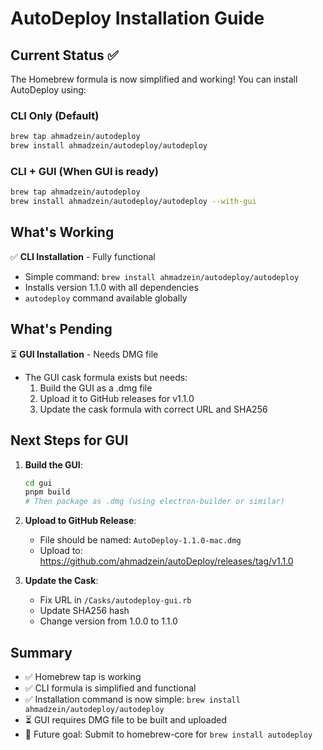 # AutoDeploy Installation Guide

## Current Status ✅

The Homebrew formula is now simplified and working! You can install AutoDeploy using:

### CLI Only (Default)
```bash
brew tap ahmadzein/autodeploy
brew install ahmadzein/autodeploy/autodeploy
```

### CLI + GUI (When GUI is ready)
```bash
brew tap ahmadzein/autodeploy
brew install ahmadzein/autodeploy/autodeploy --with-gui
```

## What's Working

✅ **CLI Installation** - Fully functional
- Simple command: `brew install ahmadzein/autodeploy/autodeploy`
- Installs version 1.1.0 with all dependencies
- `autodeploy` command available globally

## What's Pending

⏳ **GUI Installation** - Needs DMG file
- The GUI cask formula exists but needs:
  1. Build the GUI as a .dmg file
  2. Upload it to GitHub releases for v1.1.0
  3. Update the cask formula with correct URL and SHA256

## Next Steps for GUI

1. **Build the GUI**:
   ```bash
   cd gui
   pnpm build
   # Then package as .dmg (using electron-builder or similar)
   ```

2. **Upload to GitHub Release**:
   - File should be named: `AutoDeploy-1.1.0-mac.dmg`
   - Upload to: https://github.com/ahmadzein/autoDeploy/releases/tag/v1.1.0

3. **Update the Cask**:
   - Fix URL in `/Casks/autodeploy-gui.rb`
   - Update SHA256 hash
   - Change version from 1.0.0 to 1.1.0

## Summary

- ✅ Homebrew tap is working
- ✅ CLI formula is simplified and functional
- ✅ Installation command is now simple: `brew install ahmadzein/autodeploy/autodeploy`
- ⏳ GUI requires DMG file to be built and uploaded
- 🎯 Future goal: Submit to homebrew-core for `brew install autodeploy`